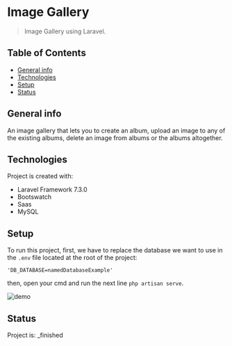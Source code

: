 # Image Gallery
>  Image Gallery using Laravel.

## Table of Contents
* [General info](#general-info)
* [Technologies](#technologies)
* [Setup](#setup)
* [Status](#status)

## General info
An image gallery that lets you to create an album, upload an image to any of the existing albums, delete an image from albums or the albums altogether.
	
## Technologies
Project is created with:
* Laravel Framework 7.3.0
* Bootswatch
* Saas
* MySQL
	
## Setup
To run this project, first, we have to replace the database we want to use in the `.env` file located at the root of the project: 
```
'DB_DATABASE=namedDatabaseExample'
```
then, open your cmd and run the next line `php artisan serve`.

![demo](/demo/imagegallery.gif)

## Status
Project is:  _finished
